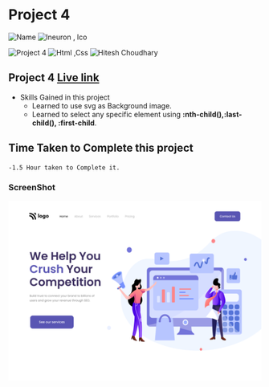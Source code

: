 # Project 4

![Name](https://img.shields.io/badge/-Ankit%20Shukla-blue)
![Ineuron , lco](https://img.shields.io/badge/Ineuron-%20lco-green)

![Project 4](https://img.shields.io/badge/-Project--4-%20blue)
![Html ,Css](https://img.shields.io/badge/html-%20Css-yellowgreen)
![Hitesh Choudhary](https://img.shields.io/badge/Hitesh-Choudhary-lightgrey)

## Project 4 [Live link]()

- Skills Gained in this project 
    - Learned to use svg as Background image.
    - Learned to select any specific element using **:nth-child(),:last-child(), :first-child**.
    

## Time Taken to Complete this project
    -1.5 Hour taken to Complete it.

### ScreenShot
![Desktop](./ScreenShot/4.png)
